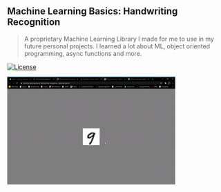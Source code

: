 ## Machine Learning Basics: Handwriting Recognition

>A proprietary Machine Learning Library I made for me to use in my future personal projects.
I learned a lot about ML, object oriented programming, async functions and more.


[![License](https://img.shields.io/badge/Quick-Preview-brightgreen)](https://repl.it/@IghoiseO/Machine-Learning-Basics-Handwriting-Recognition#index.html)


<img src="assets/preview.gif" alt="preview" height = "250px">
